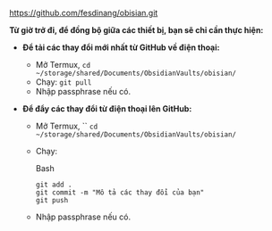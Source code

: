 https://github.com/fesdinang/obisian.git

**Từ giờ trở đi, để đồng bộ giữa các thiết bị, bạn sẽ chỉ cần thực hiện:**

- **Để tải các thay đổi mới nhất từ GitHub về điện thoại:**
    
    - Mở Termux, `cd ~/storage/shared/Documents/ObsidianVaults/obisian/`
    - Chạy: `git pull`
    - Nhập passphrase nếu có.
- **Để đẩy các thay đổi từ điện thoại lên GitHub:**
    
    - Mở Termux, ``
    ```cd ~/storage/shared/Documents/ObsidianVaults/obisian/```
    - Chạy:
        
        Bash
        
        ```
        git add .
        git commit -m "Mô tả các thay đổi của bạn"
        git push
        ```
        
    - Nhập passphrase nếu có.